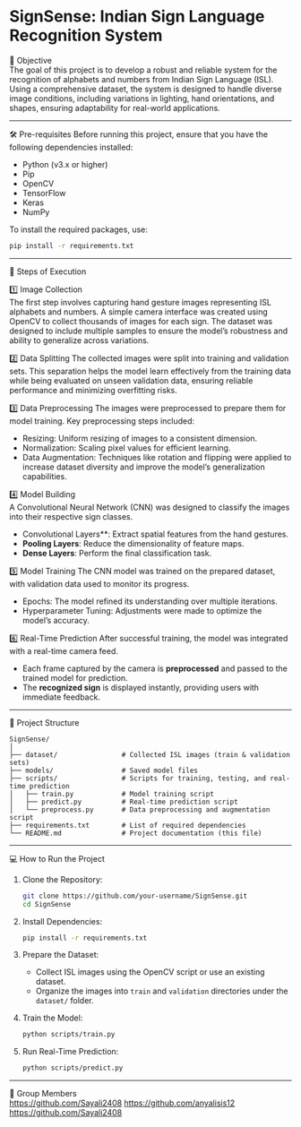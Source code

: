 # SignSense: Indian Sign Language Recognition System  

📌 Objective  
The goal of this project is to develop a robust and reliable system for the recognition of alphabets and numbers from Indian Sign Language (ISL). Using a comprehensive dataset, the system is designed to handle diverse image conditions, including variations in lighting, hand orientations, and shapes, ensuring adaptability for real-world applications.  

---  

🛠️ Pre-requisites 
Before running this project, ensure that you have the following dependencies installed:  

- Python (v3.x or higher)  
- Pip  
- OpenCV  
- TensorFlow  
- Keras 
- NumPy  

To install the required packages, use:  
```bash
pip install -r requirements.txt
```  

---  

🚀 Steps of Execution

1️⃣ Image Collection  
The first step involves capturing hand gesture images representing ISL alphabets and numbers. A simple camera interface was created using OpenCV to collect thousands of images for each sign. The dataset was designed to include multiple samples to ensure the model’s robustness and ability to generalize across variations.  

2️⃣ Data Splitting 
The collected images were split into training and validation sets. This separation helps the model learn effectively from the training data while being evaluated on unseen validation data, ensuring reliable performance and minimizing overfitting risks.  

3️⃣ Data Preprocessing 
The images were preprocessed to prepare them for model training. Key preprocessing steps included:  
- Resizing: Uniform resizing of images to a consistent dimension.  
- Normalization: Scaling pixel values for efficient learning.  
- Data Augmentation: Techniques like rotation and flipping were applied to increase dataset diversity and improve the model’s generalization capabilities.  

4️⃣ Model Building  
A Convolutional Neural Network (CNN) was designed to classify the images into their respective sign classes.  
- Convolutional Layers**: Extract spatial features from the hand gestures.  
- **Pooling Layers**: Reduce the dimensionality of feature maps.  
- **Dense Layers**: Perform the final classification task.  

5️⃣ Model Training
The CNN model was trained on the prepared dataset, with validation data used to monitor its progress.  
- Epochs: The model refined its understanding over multiple iterations.  
- Hyperparameter Tuning: Adjustments were made to optimize the model’s accuracy.  

6️⃣ Real-Time Prediction 
After successful training, the model was integrated with a real-time camera feed.  
- Each frame captured by the camera is **preprocessed** and passed to the trained model for prediction.  
- The **recognized sign** is displayed instantly, providing users with immediate feedback.  

---  

📂 Project Structure 

```
SignSense/
│
├── dataset/                # Collected ISL images (train & validation sets)
├── models/                 # Saved model files
├── scripts/                # Scripts for training, testing, and real-time prediction
│   ├── train.py            # Model training script
│   ├── predict.py          # Real-time prediction script
│   └── preprocess.py       # Data preprocessing and augmentation script
├── requirements.txt        # List of required dependencies
└── README.md               # Project documentation (this file)
```  

---  

💻 How to Run the Project

1. Clone the Repository:  
   ```bash
   git clone https://github.com/your-username/SignSense.git
   cd SignSense
   ```  

2. Install Dependencies:  
   ```bash
   pip install -r requirements.txt
   ```  

3. Prepare the Dataset:  
   - Collect ISL images using the OpenCV script or use an existing dataset.  
   - Organize the images into `train` and `validation` directories under the `dataset/` folder.  

4. Train the Model:  
   ```bash
   python scripts/train.py
   ```  

5. Run Real-Time Prediction:  
   ```bash
   python scripts/predict.py
   ```  

---  


🤝 Group Members  
https://github.com/Sayali2408
https://github.com/anyalisis12
https://github.com/Sayali2408
